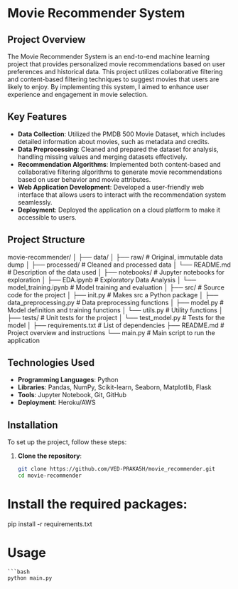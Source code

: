 # Movie Recommender System

## Project Overview
The Movie Recommender System is an end-to-end machine learning project that provides personalized movie recommendations based on user preferences and historical data. This project utilizes collaborative filtering and content-based filtering techniques to suggest movies that users are likely to enjoy. By implementing this system, I aimed to enhance user experience and engagement in movie selection.

## Key Features
- **Data Collection**: Utilized the PMDB 500 Movie Dataset, which includes detailed information about movies, such as metadata and credits.
- **Data Preprocessing**: Cleaned and prepared the dataset for analysis, handling missing values and merging datasets effectively.
- **Recommendation Algorithms**: Implemented both content-based and collaborative filtering algorithms to generate movie recommendations based on user behavior and movie attributes.
- **Web Application Development**: Developed a user-friendly web interface that allows users to interact with the recommendation system seamlessly.
- **Deployment**: Deployed the application on a cloud platform to make it accessible to users.

## Project Structure
movie-recommender/
│
├── data/
│ ├── raw/ # Original, immutable data dump
│ ├── processed/ # Cleaned and processed data
│ └── README.md # Description of the data used
│
├── notebooks/ # Jupyter notebooks for exploration
│ ├── EDA.ipynb # Exploratory Data Analysis
│ └── model_training.ipynb # Model training and evaluation
│
├── src/ # Source code for the project
│ ├── init.py # Makes src a Python package
│ ├── data_preprocessing.py # Data preprocessing functions
│ ├── model.py # Model definition and training functions
│ └── utils.py # Utility functions
│
├── tests/ # Unit tests for the project
│ └── test_model.py # Tests for the model
│
├── requirements.txt # List of dependencies
├── README.md # Project overview and instructions
└── main.py # Main script to run the application

## Technologies Used
- **Programming Languages**: Python
- **Libraries**: Pandas, NumPy, Scikit-learn, Seaborn, Matplotlib, Flask
- **Tools**: Jupyter Notebook, Git, GitHub
- **Deployment**: Heroku/AWS

## Installation
To set up the project, follow these steps:

1. **Clone the repository**:
   ```bash
   git clone https://github.com/VED-PRAKA5H/movie_recommender.git
   cd movie-recommender

# Install the required packages:
pip install -r requirements.txt

# Usage
    ```bash
    python main.py


